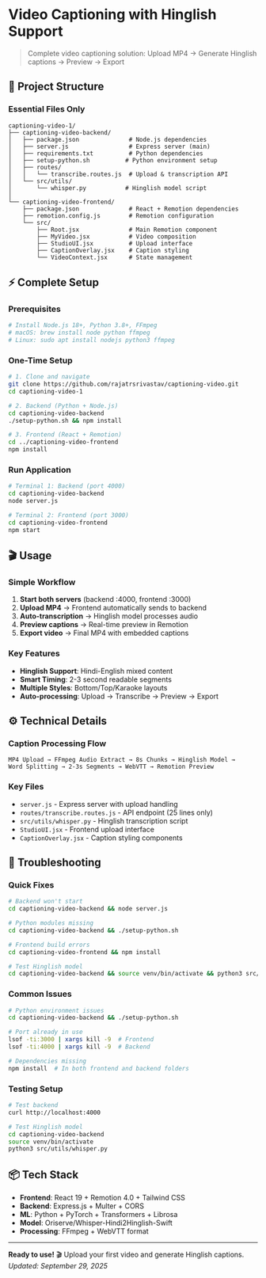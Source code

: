 # Video Captioning with Hinglish Support

> Complete video captioning solution: Upload MP4 → Generate Hinglish captions → Preview → Export

## 🎯 Project Structure

### Essential Files Only
```
captioning-video-1/
├── captioning-video-backend/
│   ├── package.json              # Node.js dependencies
│   ├── server.js                 # Express server (main)
│   ├── requirements.txt          # Python dependencies
│   ├── setup-python.sh          # Python environment setup
│   ├── routes/
│   │   └── transcribe.routes.js  # Upload & transcription API
│   └── src/utils/
│       └── whisper.py           # Hinglish model script
│
└── captioning-video-frontend/
    ├── package.json              # React + Remotion dependencies
    ├── remotion.config.js        # Remotion configuration
    └── src/
        ├── Root.jsx              # Main Remotion component
        ├── MyVideo.jsx           # Video composition
        ├── StudioUI.jsx          # Upload interface
        ├── CaptionOverlay.jsx    # Caption styling
        └── VideoContext.jsx      # State management
```

## ⚡ Complete Setup

### Prerequisites
```bash
# Install Node.js 18+, Python 3.8+, FFmpeg
# macOS: brew install node python ffmpeg
# Linux: sudo apt install nodejs python3 ffmpeg
```

### One-Time Setup
```bash
# 1. Clone and navigate
git clone https://github.com/rajatrsrivastav/captioning-video.git
cd captioning-video-1

# 2. Backend (Python + Node.js)
cd captioning-video-backend
./setup-python.sh && npm install

# 3. Frontend (React + Remotion)
cd ../captioning-video-frontend  
npm install
```

### Run Application
```bash
# Terminal 1: Backend (port 4000)
cd captioning-video-backend
node server.js

# Terminal 2: Frontend (port 3000)
cd captioning-video-frontend
npm start
```

## 🎬 Usage

### Simple Workflow
1. **Start both servers** (backend :4000, frontend :3000)
2. **Upload MP4** → Frontend automatically sends to backend
3. **Auto-transcription** → Hinglish model processes audio
4. **Preview captions** → Real-time preview in Remotion
5. **Export video** → Final MP4 with embedded captions

### Key Features
- **Hinglish Support**: Hindi-English mixed content
- **Smart Timing**: 2-3 second readable segments  
- **Multiple Styles**: Bottom/Top/Karaoke layouts
- **Auto-processing**: Upload → Transcribe → Preview → Export

## ⚙️ Technical Details

### Caption Processing Flow
```
MP4 Upload → FFmpeg Audio Extract → 8s Chunks → Hinglish Model → 
Word Splitting → 2-3s Segments → WebVTT → Remotion Preview
```

### Key Files
- `server.js` - Express server with upload handling
- `routes/transcribe.routes.js` - API endpoint (25 lines only)
- `src/utils/whisper.py` - Hinglish transcription script
- `StudioUI.jsx` - Frontend upload interface
- `CaptionOverlay.jsx` - Caption styling components

## 🔧 Troubleshooting

### Quick Fixes
```bash
# Backend won't start
cd captioning-video-backend && node server.js

# Python modules missing  
cd captioning-video-backend && ./setup-python.sh

# Frontend build errors
cd captioning-video-frontend && npm install

# Test Hinglish model
cd captioning-video-backend && source venv/bin/activate && python3 src/utils/whisper.py
```

### Common Issues
```bash
# Python environment issues
cd captioning-video-backend && ./setup-python.sh

# Port already in use  
lsof -ti:3000 | xargs kill -9  # Frontend
lsof -ti:4000 | xargs kill -9  # Backend

# Dependencies missing
npm install  # In both frontend and backend folders
```

### Testing Setup
```bash
# Test backend
curl http://localhost:4000

# Test Hinglish model
cd captioning-video-backend
source venv/bin/activate  
python3 src/utils/whisper.py
```

## 📦 Tech Stack

- **Frontend**: React 19 + Remotion 4.0 + Tailwind CSS
- **Backend**: Express.js + Multer + CORS  
- **ML**: Python + PyTorch + Transformers + Librosa
- **Model**: Oriserve/Whisper-Hindi2Hinglish-Swift
- **Processing**: FFmpeg + WebVTT format

---

**Ready to use!** 🎬 Upload your first video and generate Hinglish captions.  
*Updated: September 29, 2025*
